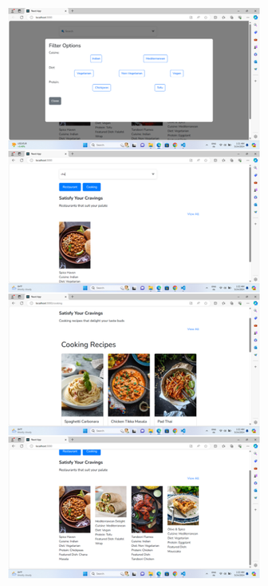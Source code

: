 ![Screenshot 1](https://github.com/nandiniindrale/Restaurantpage/blob/main/Screenshot%20(3).png)
![Screenshot 2](https://github.com/nandiniindrale/Restaurantpage/blob/main/Screenshot%20(4).png)
![Screenshot 3](https://github.com/nandiniindrale/Restaurantpage/blob/main/Screenshot%20(5).png)
![Screenshot 4](https://github.com/nandiniindrale/Restaurantpage/blob/main/Screenshot%20(6).png)


